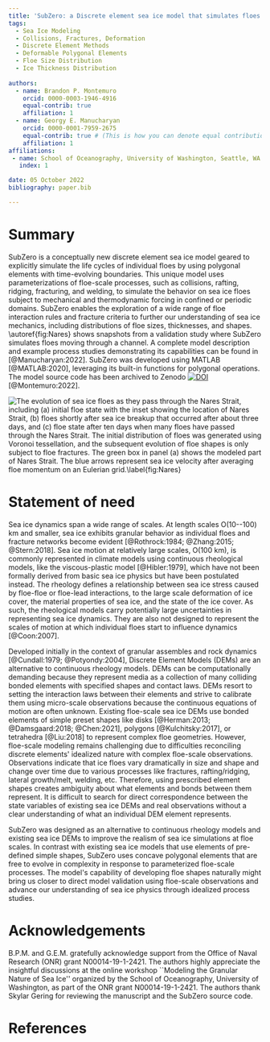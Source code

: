 ```yaml
---
title: 'SubZero: a Discrete element sea ice model that simulates floes as evolving concave polygons'
tags:
  - Sea Ice Modeling
  - Collisions, Fractures, Deformation
  - Discrete Element Methods
  - Deformable Polygonal Elements 
  - Floe Size Distribution
  - Ice Thickness Distribution
  
authors:
  - name: Brandon P. Montemuro
    orcid: 0000-0003-1946-4916
    equal-contrib: true
    affiliation: 1
  - name: Georgy E. Manucharyan
    orcid: 0000-0001-7959-2675
    equal-contrib: true # (This is how you can denote equal contributions between multiple authors)
    affiliation: 1
affiliations:
 - name: School of Oceanography, University of Washington, Seattle, WA
   index: 1

date: 05 October 2022
bibliography: paper.bib

---
```


# Summary

SubZero is a conceptually new discrete element sea ice model geared to explicitly simulate the life cycles of individual floes by using polygonal elements with time-evolving boundaries. This unique model uses parameterizations of floe-scale processes, such as collisions, rafting, ridging, fracturing, and welding, to simulate the behavior on sea ice floes subject to mechanical and thermodynamic forcing in confined or periodic domains. SubZero enables the exploration of a wide range of floe interaction rules and fracture criteria to further our understanding of sea ice mechanics, including distributions of floe sizes, thicknesses, and shapes. \autoref{fig:Nares} shows snapshots from a validation study where SubZero simulates floes moving through a channel. A complete model description and example process studies demonstrating its capabilities can be found in [@Manucharyan:2022]. SubZero was developed using MATLAB [@MATLAB:2020], leveraging its built-in functions for polygonal operations. The model source code has been archived to Zenodo [![DOI](https://zenodo.org/badge/DOI/10.5281/zenodo.7335901.svg)](https://doi.org/10.5281/zenodo.7335901) [@Montemuro:2022]. 

![The evolution of sea ice floes as they pass through the Nares Strait, including (a) initial floe state with the inset showing the location of Nares Strait, (b) floes shortly after sea ice breakup that occurred after about three days, and (c) floe state after ten days when many floes have passed through the Nares Strait. The initial distribution of floes was generated using Voronoi tessellation, and the subsequent evolution of floe shapes is only subject to floe fractures. The green box in panel (a) shows the modeled part of Nares Strait. The blue arrows represent sea ice velocity after averaging floe momentum on an Eulerian grid.\label{fig:Nares}](Nares_Floes.png)



# Statement of need

Sea ice dynamics span a wide range of scales. At length scales O(10--100) km and smaller, sea ice exhibits granular behavior as individual floes and fracture networks become evident  [@Rothrock:1984; @Zhang:2015; @Stern:2018]. Sea ice motion at relatively large scales, O(100 km), is commonly represented in climate models using continuous rheological models, like the viscous-plastic model [@Hibler:1979], which have not been formally derived from basic sea ice physics but have been postulated instead. The rheology defines a relationship between sea ice stress caused by floe-floe or floe-lead interactions, to the large scale deformation of ice cover, the material properties of sea ice, and the state of the ice cover. As such, the rheological models carry potentially large uncertainties in representing sea ice dynamics. They are also not designed to represent the scales of motion at which individual floes start to influence dynamics [@Coon:2007]. 

Developed initially in the context of granular assembles and rock dynamics [@Cundall:1979; @Potyondy:2004], Discrete Element Models (DEMs) are an alternative to continuous rheology models. DEMs can be computationally demanding because they represent media as a collection of many colliding bonded elements with specified shapes and contact laws. DEMs resort to setting the interaction laws between their elements and strive to calibrate them using micro-scale observations because the continuous equations of motion are often unknown. Existing floe-scale sea ice DEMs use bonded elements of simple preset shapes like disks [@Herman:2013; @Damsgaard:2018; @Chen:2021], polygons [@Kulchitsky:2017], or tetrahedra [@Liu:2018] to represent complex floe geometries. However, floe-scale modeling remains challenging due to difficulties reconciling discrete elements' idealized nature with complex floe-scale observations. Observations indicate that ice floes vary dramatically in size and shape and change over time due to various processes like fractures, rafting/ridging, lateral growth/melt, welding, etc. Therefore, using prescribed element shapes creates ambiguity about what elements and bonds between them represent. It is difficult to search for direct correspondence between the state variables of existing sea ice DEMs and real observations without a clear understanding of what an individual DEM element represents. 

SubZero was designed as an alternative to continuous rheology models and existing sea ice DEMs to improve the realism of sea ice simulations at floe scales. In contrast with existing sea ice models that use elements of pre-defined simple shapes, SubZero uses concave polygonal elements that are free to evolve in complexity in response to parameterized floe-scale processes. The model's capability of developing floe shapes naturally might bring us closer to direct model validation using floe-scale observations and advance our understanding of sea ice physics through idealized process studies. 




# Acknowledgements

B.P.M. and G.E.M. gratefully acknowledge support from the Office of Naval Research (ONR) grant N00014-19-1-2421. The authors highly appreciate the insightful discussions at the online workshop ``Modeling the Granular Nature of Sea Ice'' organized by the School of Oceanography, University of Washington, as part of the ONR grant N00014-19-1-2421. The authors thank Skylar Gering for reviewing the manuscript and the SubZero source code.

# References
